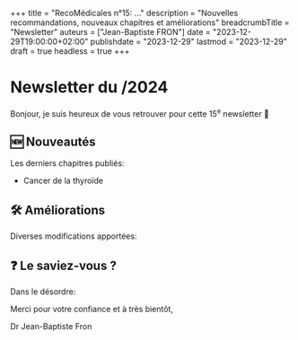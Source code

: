 +++
title = "RecoMédicales n°15: ..."
description = "Nouvelles recommandations, nouveaux chapitres et améliorations"
breadcrumbTitle = "Newsletter"
auteurs = ["Jean-Baptiste FRON"]
date = "2023-12-29T19:00:00+02:00"
publishdate = "2023-12-29"
lastmod = "2023-12-29"
draft = true
headless = true
+++

# Newsletter du /2024

Bonjour, je suis heureux de vous retrouver pour cette 15<sup>e</sup> newsletter 📰

## 🆕 Nouveautés

Les derniers chapitres publiés:

- Cancer de la thyroïde

## 🛠️ Améliorations

Diverses modifications apportées:



## ❓ Le saviez-vous ?

Dans le désordre:



Merci pour votre confiance et à très bientôt,

Dr Jean-Baptiste Fron
